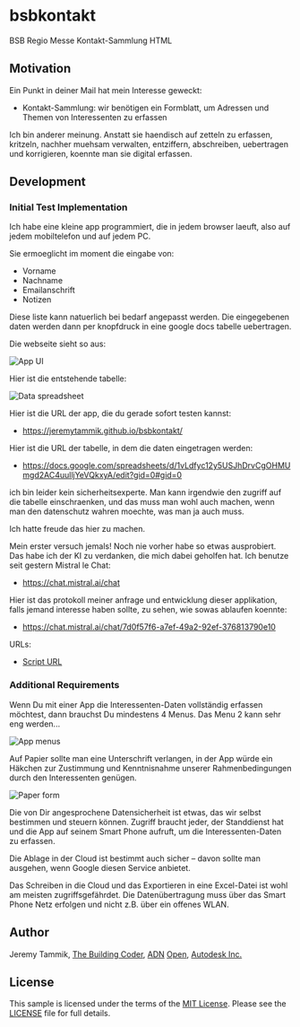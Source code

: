# bsbkontakt

BSB Regio Messe Kontakt-Sammlung HTML

## Motivation

Ein Punkt in deiner Mail hat mein Interesse geweckt:

- Kontakt-Sammlung: wir benötigen ein Formblatt, um Adressen und Themen von Interessenten zu erfassen

Ich bin anderer meinung.
Anstatt sie haendisch auf zetteln zu erfassen, kritzeln, nachher muehsam verwalten, entziffern, abschreiben, uebertragen und korrigieren, koennte man sie digital erfassen.


## Development

### Initial Test Implementation

Ich habe eine kleine app programmiert, die in jedem browser laeuft, also auf jedem mobiltelefon und auf jedem PC.

Sie ermoeglicht im moment die eingabe von:

- Vorname
- Nachname
- Emailanschrift
- Notizen

Diese liste kann natuerlich bei bedarf angepasst werden. Die eingegebenen daten werden dann per knopfdruck in eine google docs tabelle uebertragen.

Die webseite sieht so aus:

![App UI](img/ui.png "App UI")

Hier ist die entstehende tabelle:

![Data spreadsheet](img/spreadsheet.png "Data spreadsheet")

Hier ist die URL der app, die du gerade sofort testen kannst:

- https://jeremytammik.github.io/bsbkontakt/

Hier ist die URL der tabelle, in dem die daten eingetragen werden:

- https://docs.google.com/spreadsheets/d/1vLdfyc12y5USJhDrvCgOHMUmgd2AC4uulljYeVQkxyA/edit?gid=0#gid=0

ich bin leider kein sicherheitsexperte. Man kann irgendwie den zugriff auf die tabelle einschraenken, und das muss man wohl auch machen, wenn man den datenschutz wahren moechte, was man ja auch muss.

Ich hatte freude das hier zu machen.

Mein erster versuch jemals! Noch nie vorher habe so etwas ausprobiert. Das habe ich der KI zu verdanken, die mich dabei geholfen hat. Ich benutze seit gestern Mistral le Chat:

- https://chat.mistral.ai/chat

Hier ist das protokoll meiner anfrage und entwicklung dieser applikation, falls jemand interesse haben sollte, zu sehen, wie sowas ablaufen koennte:

- https://chat.mistral.ai/chat/7d0f57f6-a7ef-49a2-92ef-376813790e10

URLs:

- [Script URL](https://script.google.com/macros/s/AKfycbxYI49XOSyBZjMvnzBg5sSupedelS_9EQ08HiXwr9skWS4Xnk7IYyxLAID08j5bbyO8XQ/exec)

### Additional Requirements

Wenn Du mit einer App die Interessenten-Daten vollständig erfassen möchtest, dann brauchst Du mindestens 4 Menus.
Das Menu 2 kann sehr eng werden...

![App menus](img/interessenten_erfassung_app.png "App menus")

Auf Papier sollte man eine Unterschrift verlangen, in der App würde ein Häkchen zur Zustimmung und Kenntnisnahme unserer Rahmenbedingungen durch den Interessenten genügen.

![Paper form](img/interessenten_erfassung_paper.png "Paper form")

Die von Dir angesprochene Datensicherheit ist etwas, das wir selbst bestimmen und steuern können.
Zugriff braucht jeder, der Standdienst hat und die App auf seinem Smart Phone aufruft, um die Interessenten-Daten zu erfassen.

Die Ablage in der Cloud ist bestimmt auch sicher &ndash; davon sollte man ausgehen, wenn Google diesen Service anbietet.

Das Schreiben in die Cloud und das Exportieren in eine Excel-Datei ist wohl am meisten zugriffsgefährdet.
Die Datenübertragung muss über das Smart Phone Netz erfolgen und nicht z.B. über ein offenes WLAN.


## Author

Jeremy Tammik,
[The Building Coder](http://thebuildingcoder.typepad.com),
[ADN](http://www.autodesk.com/adn)
[Open](http://www.autodesk.com/adnopen),
[Autodesk Inc.](http://www.autodesk.com)


## License

This sample is licensed under the terms of the [MIT License](http://opensource.org/licenses/MIT).
Please see the [LICENSE](LICENSE) file for full details.

